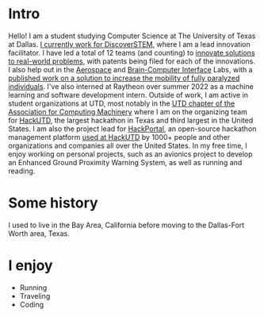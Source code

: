 
# Intro
Hello!
I am a student studying Computer Science at The University of Texas at Dallas. [I currently work for DiscoverSTEM](https://www.instagram.com/p/CSVEOMPrjxk/), where I am a lead innovation facilitator. I have led a total of 12 teams (and counting) to [innovate solutions to real-world problems](https://discoverstem.info/our-student-innovation/), with patents being filed for each of the innovations. I also help out in the [Aerospace](https://discoverstem.info/aerospace-tech/) and [Brain-Computer Interface](https://discoverstem.info/neurotech-brain-computer-interface/) Labs, with a [published work on a solution to increase the mobility of fully paralyzed individuals](https://meridian.allenpress.com/innovationsjournals-IDDB/article/2/2022/73/488269/Abstracts-Presented-at-the-2nd-Annual-Advancing). I've also interned at Raytheon over summer 2022 as a machine learning and software development intern. Outside of work, I am active in student organizations at UTD, most notably in the [UTD chapter of the Association for Computing Machinery](https://leadership.acmutd.co/profile/PXjE8XhDE4H1Wv1mKCJ3) where I am on the organizing team for [HackUTD](https://hackutd.co/), the largest hackathon in Texas and third largest in the United States. I am also the project lead for [HackPortal](https://github.com/acmutd/hackportal), an open-source hackathon management platform [used at HackUTD](ix.hackutd.co/) by 1000+ people and other organizations and companies all over the United States. In my free time, I enjoy working on personal projects, such as an avionics project to develop an Enhanced Ground Proximity Warning System, as well as running and reading.


# Some history
I used to live in the Bay Area, California before moving to the Dallas-Fort Worth area, Texas.

# I enjoy

- Running
- Traveling
- Coding

